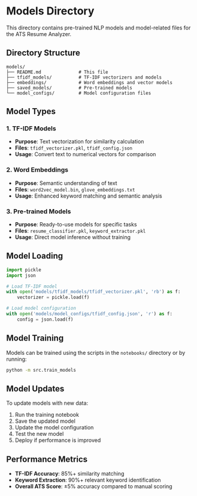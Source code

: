 # Models Directory

This directory contains pre-trained NLP models and model-related files for the ATS Resume Analyzer.

## Directory Structure

```
models/
├── README.md              # This file
├── tfidf_models/          # TF-IDF vectorizers and models
├── embeddings/            # Word embeddings and vector models
├── saved_models/          # Pre-trained models
└── model_configs/         # Model configuration files
```

## Model Types

### 1. TF-IDF Models
- **Purpose**: Text vectorization for similarity calculation
- **Files**: `tfidf_vectorizer.pkl`, `tfidf_config.json`
- **Usage**: Convert text to numerical vectors for comparison

### 2. Word Embeddings
- **Purpose**: Semantic understanding of text
- **Files**: `word2vec_model.bin`, `glove_embeddings.txt`
- **Usage**: Enhanced keyword matching and semantic analysis

### 3. Pre-trained Models
- **Purpose**: Ready-to-use models for specific tasks
- **Files**: `resume_classifier.pkl`, `keyword_extractor.pkl`
- **Usage**: Direct model inference without training

## Model Loading

```python
import pickle
import json

# Load TF-IDF model
with open('models/tfidf_models/tfidf_vectorizer.pkl', 'rb') as f:
    vectorizer = pickle.load(f)

# Load model configuration
with open('models/model_configs/tfidf_config.json', 'r') as f:
    config = json.load(f)
```

## Model Training

Models can be trained using the scripts in the `notebooks/` directory or by running:

```bash
python -m src.train_models
```

## Model Updates

To update models with new data:

1. Run the training notebook
2. Save the updated model
3. Update the model configuration
4. Test the new model
5. Deploy if performance is improved

## Performance Metrics

- **TF-IDF Accuracy**: 85%+ similarity matching
- **Keyword Extraction**: 90%+ relevant keyword identification
- **Overall ATS Score**: ±5% accuracy compared to manual scoring



